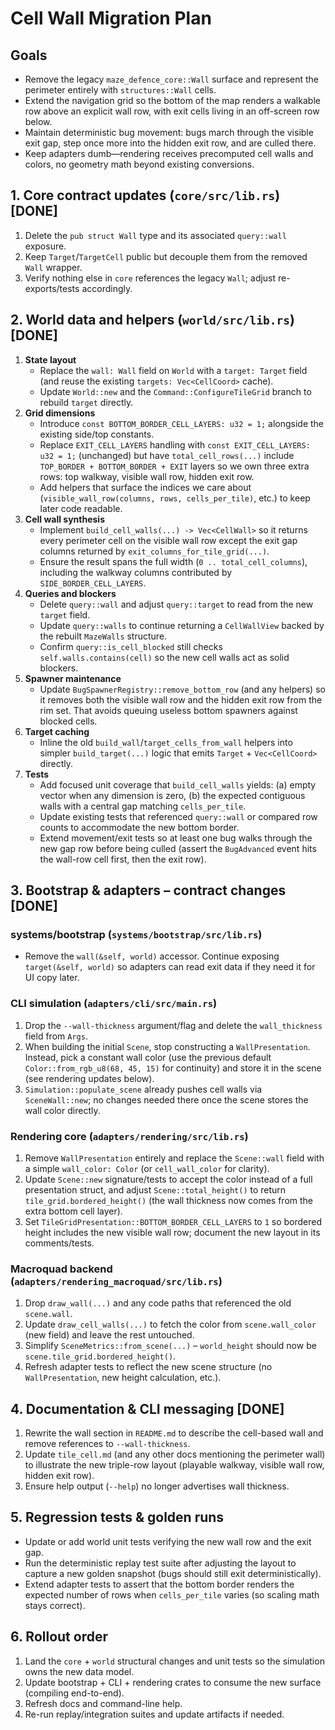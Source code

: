 # Cell Wall Migration Plan

## Goals
- Remove the legacy `maze_defence_core::Wall` surface and represent the perimeter entirely with `structures::Wall` cells.
- Extend the navigation grid so the bottom of the map renders a walkable row above an explicit wall row, with exit cells living in an off-screen row below.
- Maintain deterministic bug movement: bugs march through the visible exit gap, step once more into the hidden exit row, and are culled there.
- Keep adapters dumb—rendering receives precomputed cell walls and colors, no geometry math beyond existing conversions.

## 1. Core contract updates (`core/src/lib.rs`) [DONE]
1. Delete the `pub struct Wall` type and its associated `query::wall` exposure.
2. Keep `Target`/`TargetCell` public but decouple them from the removed `Wall` wrapper.
3. Verify nothing else in `core` references the legacy `Wall`; adjust re-exports/tests accordingly.

## 2. World data and helpers (`world/src/lib.rs`) [DONE]
1. **State layout**
   - Replace the `wall: Wall` field on `World` with a `target: Target` field (and reuse the existing `targets: Vec<CellCoord>` cache).
   - Update `World::new` and the `Command::ConfigureTileGrid` branch to rebuild `target` directly.
2. **Grid dimensions**
   - Introduce `const BOTTOM_BORDER_CELL_LAYERS: u32 = 1;` alongside the existing side/top constants.
   - Replace `EXIT_CELL_LAYERS` handling with `const EXIT_CELL_LAYERS: u32 = 1;` (unchanged) but have `total_cell_rows(...)` include `TOP_BORDER + BOTTOM_BORDER + EXIT` layers so we own three extra rows: top walkway, visible wall row, hidden exit row.
   - Add helpers that surface the indices we care about (`visible_wall_row(columns, rows, cells_per_tile)`, etc.) to keep later code readable.
3. **Cell wall synthesis**
   - Implement `build_cell_walls(...) -> Vec<CellWall>` so it returns every perimeter cell on the visible wall row except the exit gap columns returned by `exit_columns_for_tile_grid(...)`.
   - Ensure the result spans the full width (`0 .. total_cell_columns`), including the walkway columns contributed by `SIDE_BORDER_CELL_LAYERS`.
4. **Queries and blockers**
   - Delete `query::wall` and adjust `query::target` to read from the new `target` field.
   - Update `query::walls` to continue returning a `CellWallView` backed by the rebuilt `MazeWalls` structure.
   - Confirm `query::is_cell_blocked` still checks `self.walls.contains(cell)` so the new cell walls act as solid blockers.
5. **Spawner maintenance**
   - Update `BugSpawnerRegistry::remove_bottom_row` (and any helpers) so it removes both the visible wall row and the hidden exit row from the rim set. That avoids queuing useless bottom spawners against blocked cells.
6. **Target caching**
   - Inline the old `build_wall`/`target_cells_from_wall` helpers into simpler `build_target(...)` logic that emits `Target` + `Vec<CellCoord>` directly.
7. **Tests**
   - Add focused unit coverage that `build_cell_walls` yields: (a) empty vector when any dimension is zero, (b) the expected contiguous walls with a central gap matching `cells_per_tile`.
   - Update existing tests that referenced `query::wall` or compared row counts to accommodate the new bottom border.
   - Extend movement/exit tests so at least one bug walks through the new gap row before being culled (assert the `BugAdvanced` event hits the wall-row cell first, then the exit row).

## 3. Bootstrap & adapters – contract changes [DONE]
### systems/bootstrap (`systems/bootstrap/src/lib.rs`)
- Remove the `wall(&self, world)` accessor. Continue exposing `target(&self, world)` so adapters can read exit data if they need it for UI copy later.

### CLI simulation (`adapters/cli/src/main.rs`)
1. Drop the `--wall-thickness` argument/flag and delete the `wall_thickness` field from `Args`.
2. When building the initial `Scene`, stop constructing a `WallPresentation`. Instead, pick a constant wall color (use the previous default `Color::from_rgb_u8(68, 45, 15)` for continuity) and store it in the scene (see rendering updates below).
3. `Simulation::populate_scene` already pushes cell walls via `SceneWall::new`; no changes needed there once the scene stores the wall color directly.

### Rendering core (`adapters/rendering/src/lib.rs`)
1. Remove `WallPresentation` entirely and replace the `Scene::wall` field with a simple `wall_color: Color` (or `cell_wall_color` for clarity).
2. Update `Scene::new` signature/tests to accept the color instead of a full presentation struct, and adjust `Scene::total_height()` to return `tile_grid.bordered_height()` (the wall thickness now comes from the extra bottom cell layer).
3. Set `TileGridPresentation::BOTTOM_BORDER_CELL_LAYERS` to `1` so bordered height includes the new visible wall row; document the new layout in its comments/tests.

### Macroquad backend (`adapters/rendering_macroquad/src/lib.rs`)
1. Drop `draw_wall(...)` and any code paths that referenced the old `scene.wall`.
2. Update `draw_cell_walls(...)` to fetch the color from `scene.wall_color` (new field) and leave the rest untouched.
3. Simplify `SceneMetrics::from_scene(...)` – `world_height` should now be `scene.tile_grid.bordered_height()`.
4. Refresh adapter tests to reflect the new scene structure (no `WallPresentation`, new height calculation, etc.).

## 4. Documentation & CLI messaging [DONE]
1. Rewrite the wall section in `README.md` to describe the cell-based wall and remove references to `--wall-thickness`.
2. Update `tile_cell.md` (and any other docs mentioning the perimeter wall) to illustrate the new triple-row layout (playable walkway, visible wall row, hidden exit row).
3. Ensure help output (`--help`) no longer advertises wall thickness.

## 5. Regression tests & golden runs
- Update or add world unit tests verifying the new wall row and the exit gap.
- Run the deterministic replay test suite after adjusting the layout to capture a new golden snapshot (bugs should still exit deterministically).
- Extend adapter tests to assert that the bottom border renders the expected number of rows when `cells_per_tile` varies (so scaling math stays correct).

## 6. Rollout order
1. Land the `core` + `world` structural changes and unit tests so the simulation owns the new data model.
2. Update bootstrap + CLI + rendering crates to consume the new surface (compiling end-to-end).
3. Refresh docs and command-line help.
4. Re-run replay/integration suites and update artifacts if needed.
